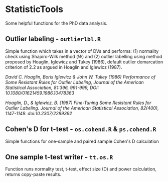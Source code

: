 # StatisticTools
Some helpful functions for the PhD data analysis.

## Outlier labeling - `outlierlbl.R`
Simple function which takes in a vector of DVs and performs:  (1) normality check using Shapiro-Wilk method (*W*) and (2) outlier labelling using method proposed by Hoaglin, Iglewicz and Tukey (1986), default outlier demarcation criterion of 2.2 as argued in Hoaglin and Iglewicz (1987). 

*David C. Hoaglin, Boris Iglewicz & John W. Tukey (1986) Performance of Some Resistant Rules for Outlier Labeling, Journal of the American Statistical Association, 81:396, 991-999, DOI: 10.1080/01621459.1986.10478363*

*Hoaglin, D., & Iglewicz, B. (1987) Fine-Tuning Some Resistant Rules for Outlier Labeling. Journal of the American Statistical Association, 82(400), 1147-1149. doi:10.2307/2289392*

## Cohen's D for t-test - `os.cohend.R` & `ps.cohend.R`
Simple functions for one-sample and paired sample Cohen's D calculation

## One sample t-test writer - `tt.os.R`
Function runs normality test, t-test, effect size (D) and power calculation, returns copy-paste results.